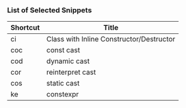 ### List of Selected Snippets

Shortcut | Title
-------- | -----
ci|Class with Inline Constructor/Destructor
coc|const cast
cod|dynamic cast
cor|reinterpret cast
cos|static cast
ke| constexpr
